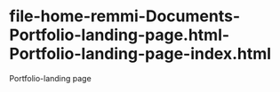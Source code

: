 # file-home-remmi-Documents-Portfolio-landing-page.html-Portfolio-landing-page-index.html
Portfolio-landing page
